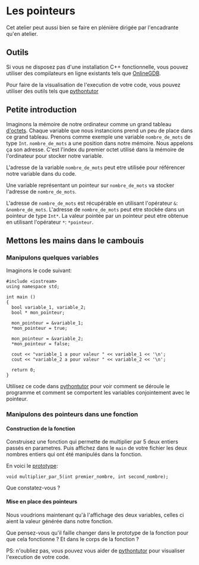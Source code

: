 # Les pointeurs

Cet atelier peut aussi bien se faire en plénière dirigée par l'encadrante qu'en atelier.

## Outils

Si vous ne disposez pas d'une installation C++ fonctionnelle, vous pouvez utiliser
des compilateurs en ligne existants tels que [OnlineGDB](https://www.onlinegdb.com/online_c++_compiler).

Pour faire de la visualisation de l'execution de votre code, vous pouvez utiliser des outils tels que [pythontutor](
http://pythontutor.com/visualize.html#mode=display)

## Petite introduction

Imaginons la mémoire de notre ordinateur comme un grand tableau [d'octets](https://fr.wikipedia.org/wiki/Byte).
Chaque variable que nous instancions prend un peu de place dans ce grand tableau.
Prenons comme exemple une variable `nombre_de_mots` de type `Int`.
`nombre_de_mots` a une position dans notre mémoire. Nous appelons ça son adresse.
C'est l'index du premier octet utilisé dans la mémoire de l'ordinateur pour stocker notre variable.

L'adresse de la variable `nombre_de_mots` peut etre utilisée pour référencer notre variable dans du code.

Une variable représentant un pointeur sur `nombre_de_mots` va stocker l'adresse de `nombre_de_mots`.

L'adresse de `nombre_de_mots` est récupérable en utilisant l'opérateur `&`: `&nombre_de_mots`.
L'adresse de `nombre_de_mots` peut etre stockée dans un pointeur de type `Int*`.
La valeur pointée par un pointeur peut etre obtenue en utilisant l'opérateur `*`: `*pointeur`.

## Mettons les mains dans le cambouis

### Manipulons quelques variables

Imaginons le code suivant:

```
#include <iostream>
using namespace std;

int main ()
{
  bool variable_1, variable_2;
  bool * mon_pointeur;

  mon_pointeur = &variable_1;
  *mon_pointeur = true;

  mon_pointeur = &variable_2;
  *mon_pointeur = false;

  cout << "variable_1 a pour valeur " << variable_1 << '\n';
  cout << "variable_2 a pour valeur " << variable_2 << '\n';

  return 0;
}
```

Utilisez ce code dans [pythontutor](http://pythontutor.com/visualize.html#mode=display) pour voir comment se déroule le programme et comment se comportent les variables conjointement avec le pointeur.

### Manipulons des pointeurs dans une fonction

#### Construction de la fonction

Construisez une fonction qui permette de multiplier par 5 deux entiers passés en parametres. Puis affichez dans le `main` de votre fichier les deux nombres entiers qui ont été manipulés dans la fonction.

En voici le [prototype](https://fr.wikibooks.org/wiki/Programmation_C%2B%2B/Les_fonctions#Prototype_d'une_fonction):
```
void multiplier_par_5(int premier_nombre, int second_nombre);
```

Que constatez-vous ?

#### Mise en place des pointeurs

Nous voudrions maintenant qu'à l'affichage des deux variables, celles ci aient
la valeur générée dans notre fonction.

Que pensez-vous qu'il faille changer dans le prototype de la fonction pour que cela fonctionne ?
Et dans le corps de la fonction ?

PS: n'oubliez pas, vous pouvez vous aider de [pythontutor](http://pythontutor.com/visualize.html#mode=display) pour visualiser l'execution de votre code.

